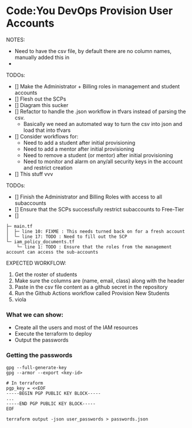 # Code:You DevOps Provision User Accounts

NOTES:
- Need to have the csv file, by default there are no column names, manually added this in
- 

TODOs:
- [] Make the Administrator + Billing roles in management and student accounts
- [] Flesh out the SCPs
- [] Diagram this sucker
- [] Refactor to handle the .json workflow in tfvars instead of parsing the csv.
    - Basically we need an automated way to turn the csv into json and load that into tfvars
- [] Consider workflows for:
    - Need to add a student after initial provisioning
    - Need to add a mentor after initial provisioning
    - Need to remove a student (or mentor) after initial provisioning
    - Need to monitor and alarm on any/all security keys in the account and restrict creation
- [] This stuff vvv   

TODOs:
- [] Finish the Administrator and Billing Roles with access to all subaccounts
- [] Ensure that the SCPs successfully restrict subaccounts to Free-Tier
- [] 

```
├─ main.tf  
│  ├─ line 10: FIXME : This needs turned back on for a fresh account  
│  └─ line 17: TODO : Need to fill out the SCP  
└─ iam_policy_documents.tf  
    └─ line 1: TODO : Ensure that the roles from the management account can access the sub-accounts  
```

EXPECTED WORKFLOW:
1. Get the roster of students
2. Make sure the columns are (name, email, class) along with the header
3. Paste in the csv file content as a github secret in the repository
4. Run the Github Actions workflow called Provision New Students
5. viola


### What we can show:
- Create all the users and most of the IAM resources
- Execute the terraform to deploy
- Output the passwords

### Getting the passwords
```
gpg --full-generate-key
gpg --armor --export <key-id>

# In terraform
pgp_key = <<EOF
-----BEGIN PGP PUBLIC KEY BLOCK-----
...
-----END PGP PUBLIC KEY BLOCK-----
EOF

terraform output -json user_passwords > passwords.json
```

